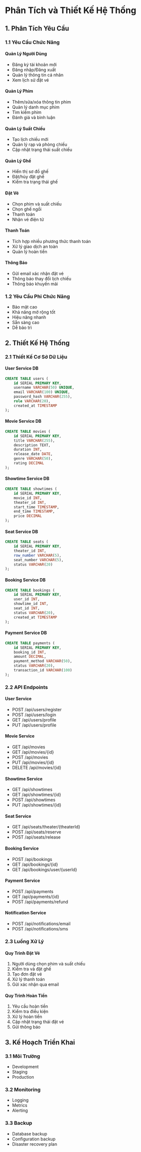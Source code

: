 # Phân Tích và Thiết Kế Hệ Thống

## 1. Phân Tích Yêu Cầu

### 1.1 Yêu Cầu Chức Năng

#### Quản Lý Người Dùng
- Đăng ký tài khoản mới
- Đăng nhập/Đăng xuất
- Quản lý thông tin cá nhân
- Xem lịch sử đặt vé

#### Quản Lý Phim
- Thêm/sửa/xóa thông tin phim
- Quản lý danh mục phim
- Tìm kiếm phim
- Đánh giá và bình luận

#### Quản Lý Suất Chiếu
- Tạo lịch chiếu mới
- Quản lý rạp và phòng chiếu
- Cập nhật trạng thái suất chiếu

#### Quản Lý Ghế
- Hiển thị sơ đồ ghế
- Đặt/hủy đặt ghế
- Kiểm tra trạng thái ghế

#### Đặt Vé
- Chọn phim và suất chiếu
- Chọn ghế ngồi
- Thanh toán
- Nhận vé điện tử

#### Thanh Toán
- Tích hợp nhiều phương thức thanh toán
- Xử lý giao dịch an toàn
- Quản lý hoàn tiền

#### Thông Báo
- Gửi email xác nhận đặt vé
- Thông báo thay đổi lịch chiếu
- Thông báo khuyến mãi

### 1.2 Yêu Cầu Phi Chức Năng
- Bảo mật cao
- Khả năng mở rộng tốt
- Hiệu năng nhanh
- Sẵn sàng cao
- Dễ bảo trì

## 2. Thiết Kế Hệ Thống

### 2.1 Thiết Kế Cơ Sở Dữ Liệu

#### User Service DB
```sql
CREATE TABLE users (
    id SERIAL PRIMARY KEY,
    username VARCHAR(50) UNIQUE,
    email VARCHAR(100) UNIQUE,
    password_hash VARCHAR(255),
    role VARCHAR(20),
    created_at TIMESTAMP
);
```

#### Movie Service DB
```sql
CREATE TABLE movies (
    id SERIAL PRIMARY KEY,
    title VARCHAR(255),
    description TEXT,
    duration INT,
    release_date DATE,
    genre VARCHAR(50),
    rating DECIMAL
);
```

#### Showtime Service DB
```sql
CREATE TABLE showtimes (
    id SERIAL PRIMARY KEY,
    movie_id INT,
    theater_id INT,
    start_time TIMESTAMP,
    end_time TIMESTAMP,
    price DECIMAL
);
```

#### Seat Service DB
```sql
CREATE TABLE seats (
    id SERIAL PRIMARY KEY,
    theater_id INT,
    row_number VARCHAR(5),
    seat_number VARCHAR(5),
    status VARCHAR(20)
);
```

#### Booking Service DB
```sql
CREATE TABLE bookings (
    id SERIAL PRIMARY KEY,
    user_id INT,
    showtime_id INT,
    seat_id INT,
    status VARCHAR(20),
    created_at TIMESTAMP
);
```

#### Payment Service DB
```sql
CREATE TABLE payments (
    id SERIAL PRIMARY KEY,
    booking_id INT,
    amount DECIMAL,
    payment_method VARCHAR(50),
    status VARCHAR(20),
    transaction_id VARCHAR(100)
);
```

### 2.2 API Endpoints

#### User Service
- POST /api/users/register
- POST /api/users/login
- GET /api/users/profile
- PUT /api/users/profile

#### Movie Service
- GET /api/movies
- GET /api/movies/{id}
- POST /api/movies
- PUT /api/movies/{id}
- DELETE /api/movies/{id}

#### Showtime Service
- GET /api/showtimes
- GET /api/showtimes/{id}
- POST /api/showtimes
- PUT /api/showtimes/{id}

#### Seat Service
- GET /api/seats/theater/{theaterId}
- POST /api/seats/reserve
- POST /api/seats/release

#### Booking Service
- POST /api/bookings
- GET /api/bookings/{id}
- GET /api/bookings/user/{userId}

#### Payment Service
- POST /api/payments
- GET /api/payments/{id}
- POST /api/payments/refund

#### Notification Service
- POST /api/notifications/email
- POST /api/notifications/sms

### 2.3 Luồng Xử Lý

#### Quy Trình Đặt Vé
1. Người dùng chọn phim và suất chiếu
2. Kiểm tra và đặt ghế
3. Tạo đơn đặt vé
4. Xử lý thanh toán
5. Gửi xác nhận qua email

#### Quy Trình Hoàn Tiền
1. Yêu cầu hoàn tiền
2. Kiểm tra điều kiện
3. Xử lý hoàn tiền
4. Cập nhật trạng thái đặt vé
5. Gửi thông báo

## 3. Kế Hoạch Triển Khai

### 3.1 Môi Trường
- Development
- Staging
- Production

### 3.2 Monitoring
- Logging
- Metrics
- Alerting

### 3.3 Backup
- Database backup
- Configuration backup
- Disaster recovery plan 